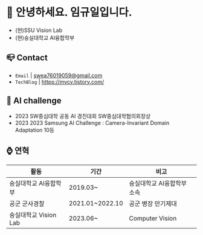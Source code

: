# 👋 안녕하세요. 임규일입니다.
- (현)SSU Vision Lab
- (현)숭실대학교 AI융합학부

## 📪 Contact

- `Email` | swea76019059@gmail.com
- `TechBlog` | <a href="https://stg0123.github.io/" target="_blank">https://mvcv.tistory.com/</a>

## 🏁 AI challenge
- 2023 SW중심대학 공동 AI 경진대회 SW중심대학협의회장상
- 2023 2023 Samsung AI Challenge : Camera-Invariant Domain Adaptation 10등

## ⌚ 연혁<br/>
|활동|기간|비고|
|---|---|---|
|숭실대학교 AI융합학부|2019.03~ | 숭실대학교 AI융합학부 소속|
|공군 군사경찰 |2021.01~2022.10|공군 병장 만기제대|
|숭실대학교 Vision Lab | 2023.06~ | Computer Vision |

